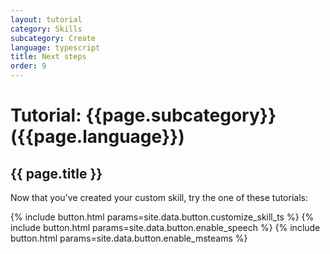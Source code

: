```yaml
---
layout: tutorial
category: Skills
subcategory: Create
language: typescript
title: Next steps
order: 9
---
```


# Tutorial: {{page.subcategory}} ({{page.language}})

## {{ page.title }}

Now that you've created your custom skill, try the one of these tutorials:

<div class="card-deck">
    {% include button.html params=site.data.button.customize_skill_ts %}
    {% include button.html params=site.data.button.enable_speech %}
    {% include button.html params=site.data.button.enable_msteams %}
</div>